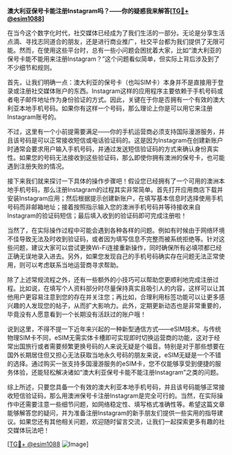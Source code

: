 **澳大利亚保号卡能注册Instagram吗？——你的疑惑我来解答[[TG💪+ @esim1088](https://t.me/s/esim1088)]**

在当今这个数字化时代，社交媒体已经成为了我们生活的一部分。无论是分享生活点滴、寻找志同道合的朋友，还是进行商业推广，社交平台都为我们提供了无限可能。然而，在使用这些平台时，总有一些小问题会困扰着大家，比如“澳大利亚的保号卡能不能用来注册Instagram？”这个问题看似简单，但实际上背后涉及到了不少细节和规则。

首先，让我们明确一点：澳大利亚的保号卡（也叫SIM卡）本身并不是直接用于登录或注册社交媒体账户的东西。Instagram这样的应用程序主要依赖于手机号码或者电子邮件地址作为身份验证的方式。因此，关键在于你是否拥有一个有效的澳大利亚本地手机号码。如果你有这样一个号码，那么理论上你是可以用它来注册Instagram账号的。

不过，这里有一个小前提需要满足——你的手机运营商必须支持国际漫游服务，并且该号码是可以正常接收短信或电话验证码的。这是因为Instagram在创建新账户时通常会要求用户输入手机号码，并通过发送短信验证码的方式来确认身份真实性。如果您的号码无法接收到这些验证码，那么即使你拥有澳洲的保号卡，也可能遇到注册失败的情况。

接下来我们就来探讨一下具体的操作步骤吧！假设您已经拥有了一个可用的澳洲本地手机号码，那么注册Instagram的过程其实非常简单。首先打开应用商店下载并安装Instagram应用；然后根据提示创建新账户，在填写基本信息时选择使用手机号码而非邮箱地址；接着按照指示输入您的澳洲手机号码并等待接收来自Instagram的验证码短信；最后填入收到的验证码即可完成注册啦！

当然了，在实际操作过程中可能会遇到各种各样的问题。例如有时候由于网络环境不佳导致无法及时收到验证码，或者因为填写信息不完整而被系统拒绝等。针对这些问题，建议大家可以尝试更换Wi-Fi连接重新操作，同时确保所有必填项都已经正确无误地录入进去。另外，如果您发现自己的手机号码确实存在问题无法正常使用，则可以考虑联系当地运营商寻求帮助。

除了上述常规流程之外，还有一些额外的小技巧可以帮助您更顺利地完成注册过程。比如说，在填写个人资料部分时尽量保持真实且吸引人的内容，这样可以让其他用户更容易注意到您的存在并关注您；再比如，合理利用标签功能可以让更多感兴趣的人发现您的帖子，从而扩大影响力。此外，定期更新动态也是非常重要的，毕竟没有人愿意看到一个长期没有活跃过的账户哦！

说到这里，不得不提一下近年来兴起的一种新型通信方式——eSIM技术。与传统物理SIM卡不同，eSIM无需实体卡槽即可实现即时切换运营商的功能，这对于经常出国旅行或者需要频繁更换号码的人来说无疑是个福音。特别是对于那些想要在国外长期居住但又担心无法获取当地永久号码的朋友来说，eSIM无疑是一个不错的选择。通过购买一张支持多国漫游服务的eSIM卡，您不仅能够享受到便捷的服务体验，还能轻松解决诸如“澳大利亚保号卡能不能注册Instagram”之类的问题。

综上所述，只要您具备一个有效的澳大利亚本地手机号码，并且该号码能够正常接收短信验证码，那么用澳洲保号卡注册Instagram是完全可行的。当然，在实际操作中还需要注意一些细节问题，如网络稳定性、填写格式准确性等。希望这篇文章能够解答您的疑问，并为准备注册Instagram的新手朋友们提供一些实用的指导建议。如果您还有其他相关问题，欢迎随时留言交流，让我们一起探索更多有趣的社交媒体玩法吧！

[[TG💪+ @esim1088](https://t.me/s/esim1088) ![Image](https://i.postimg.cc/4NQfJmqS/Snipaste-2025-05-13-00-14-12.png)]